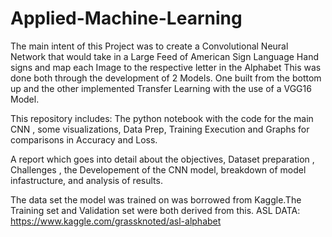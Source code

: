 # Applied-Machine-Learning
The main intent of this Project was to create a Convolutional Neural Network that would take in a Large Feed of American Sign Language Hand signs and map each Image to the respective letter in the Alphabet 
This was done both through the development of 2 Models. One built from the bottom up and the other implemented Transfer Learning with the use of a VGG16 Model.

This repository includes:
The python notebook with the code for the main CNN , some visualizations, Data Prep, Training Execution and Graphs for comparisons in Accuracy and Loss.

A report which goes into detail about the objectives, Dataset preparation , Challenges , the Developement of the CNN model, breakdown of model infastructure, and analysis of results. 

The data set the model was trained on was borrowed from Kaggle.The Training set and Validation set were both derived from this.
ASL DATA:
https://www.kaggle.com/grassknoted/asl-alphabet
